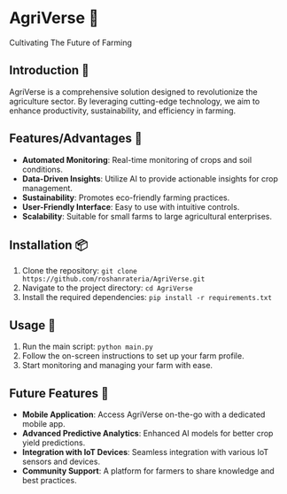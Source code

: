 # AgriVerse 🌾

Cultivating The Future of Farming

## Introduction 🌱

AgriVerse is a comprehensive solution designed to revolutionize the agriculture sector. By leveraging cutting-edge technology, we aim to enhance productivity, sustainability, and efficiency in farming.

## Features/Advantages 🌟

- **Automated Monitoring**: Real-time monitoring of crops and soil conditions.
- **Data-Driven Insights**: Utilize AI to provide actionable insights for crop management.
- **Sustainability**: Promotes eco-friendly farming practices.
- **User-Friendly Interface**: Easy to use with intuitive controls.
- **Scalability**: Suitable for small farms to large agricultural enterprises.

## Installation 📦

1. Clone the repository: `git clone https://github.com/roshanrateria/AgriVerse.git`
2. Navigate to the project directory: `cd AgriVerse`
3. Install the required dependencies: `pip install -r requirements.txt`

## Usage 🚜

1. Run the main script: `python main.py`
2. Follow the on-screen instructions to set up your farm profile.
3. Start monitoring and managing your farm with ease.

## Future Features 🔮

- **Mobile Application**: Access AgriVerse on-the-go with a dedicated mobile app.
- **Advanced Predictive Analytics**: Enhanced AI models for better crop yield predictions.
- **Integration with IoT Devices**: Seamless integration with various IoT sensors and devices.
- **Community Support**: A platform for farmers to share knowledge and best practices.

